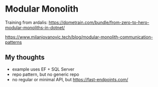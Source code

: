 # Modular Monolith

Training from ardalis: <https://dometrain.com/bundle/from-zero-to-hero-modular-monoliths-in-dotnet/>

<https://www.milanjovanovic.tech/blog/modular-monolith-communication-patterns>

## My thoughts

- example uses EF + SQL Server
- repo pattern, but no generic repo
- no regular or minimal API, but <https://fast-endpoints.com/>
